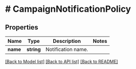 # # CampaignNotificationPolicy

## Properties

Name | Type | Description | Notes
------------ | ------------- | ------------- | -------------
**name** | **string** | Notification name. | 

[[Back to Model list]](../../README.md#documentation-for-models) [[Back to API list]](../../README.md#documentation-for-api-endpoints) [[Back to README]](../../README.md)


